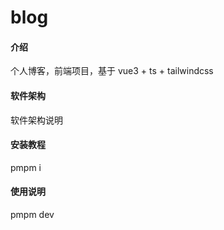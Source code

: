 # blog

#### 介绍

个人博客，前端项目，基于 vue3 + ts + tailwindcss

#### 软件架构

软件架构说明


#### 安装教程

pmpm i


#### 使用说明

pmpm dev
